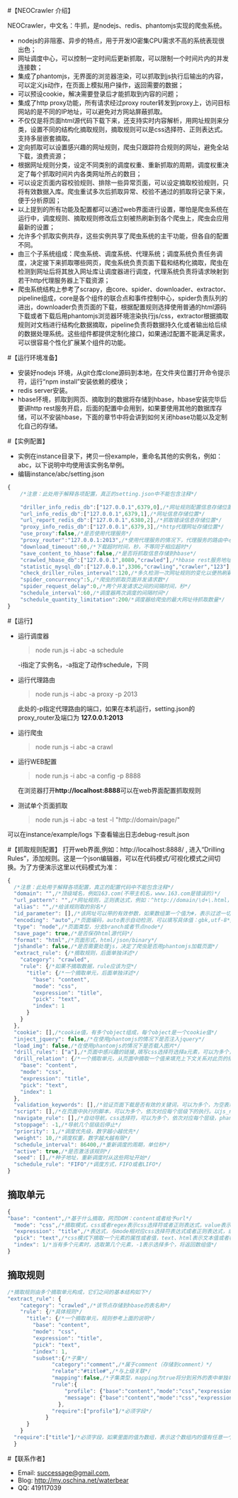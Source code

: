 #【NEOCrawler 介绍】

NEOCrawler，中文名：牛抓，是nodejs、redis、phantomjs实现的爬虫系统。

* nodejs的非阻塞、异步的特点，用于开发IO密集CPU需求不高的系统表现很出色；
* 网址调度中心，可以控制一定时间后更新抓取，可以限制一个时间片内的并发连接数；
* 集成了phantomjs，无界面的浏览器渲染，可以抓取到js执行后输出的内容，可以定义js动作，在页面上模拟用户操作，返回需要的数据；
* 可以预设cookie，解决需要登录后才能抓取到内容的问题；
* 集成了http proxy功能，所有请求经过proxy router转发到proxy上，访问目标网站的是不同的IP地址，可以避免对方网站屏蔽抓取。
* 不仅仅是将页面html源代码下载下来，还支持实时内容解析，用网址规则来分类，设置不同的结构化摘取规则，摘取规则可以是css选择符、正则表达式。支持多层嵌套摘取。
* 定向抓取可以设置感兴趣的网址规则，爬虫只跟踪符合规则的网址，避免全站下载，浪费资源；
* 根据网址规则分类，设定不同类别的调度权重、重新抓取的周期，调度权重决定了每个抓取时间片内各类网址所占的数目；
* 可以设定页面内容校验规则、排除一些异常页面，可以设定摘取校验规则，只将有效数据入库。爬虫重试多次后抓取异常、校验不通过的抓取将记录下来，便于分析原因；
* 以上提到的所有功能及配置都可以通过web界面进行设置，哪怕是爬虫系统在运行中，调度规则、摘取规则修改后立刻被热刷新到各个爬虫上，爬虫会应用最新的设置；
* 允许多个抓取实例共存，这些实例共享了爬虫系统的主干功能，但各自的配置不同。
* 由三个子系统组成：爬虫系统、调度系统、代理系统；调度系统负责任务调度，决定接下来抓取哪些网页，爬虫系统负责页面下载和结构化摘取，爬虫在检测到网址后将其放入网址库让调度器进行调度，代理系统负责将请求映射到若干http代理服务器上下载资源；
* 爬虫系统结构上参考了scrapy，由core、spider、downloader、extractor、pipeline组成，core是各个组件的联合点和事件控制中心，spider负责队列的进出，downloader负责页面的下载，根据配置规则选择使用普通的html源码下载或者下载后用phantomjs浏览器环境渲染执行js/css，extractor根据摘取规则对文档进行结构化数据摘取，pipeline负责将数据持久化或者输出给后续的数据处理系统。这些组件都提供定制化接口，如果通过配置不能满足需求，可以很容易个性化扩展某个组件的功能。

#【运行环境准备】
* 安装好nodejs 环境，从git仓库clone源码到本地，在文件夹位置打开命令提示符，运行“npm install”安装依赖的模块；
* redis server安装。
* hbase环境，抓取到网页、摘取到的数据将存储到hbase，hbase安装完毕后要讲http rest服务开启，后面的配置中会用到，如果要使用其他的数据库存储，可以不安装hbase，下面的章节中将会讲到如何关闭hbase功能以及定制化自己的存储。

#【实例配置】
* 实例在instance目录下，拷贝一份example，重命名其他的实例名，例如：abc，以下说明中均使用该实例名举例。
* 编辑instance/abc/setting.json

```javascript
{
    /*注意：此处用于解释各项配置，真正的setting.json中不能包含注释*/
    
    "driller_info_redis_db":["127.0.0.1",6379,0],/*网址规则配置信息存储位置，最后一个数字表示redis的第几个数据库*/
    "url_info_redis_db":["127.0.0.1",6379,1],/*网址信息存储位置*/
    "url_report_redis_db":["127.0.0.1",6380,2],/*抓取错误信息存储位置*/
    "proxy_info_redis_db":["127.0.0.1",6379,3],/*http代理网址存储位置*/
    "use_proxy":false,/*是否使用代理服务*/
    "proxy_router":"127.0.0.1:2013",/*使用代理服务的情况下，代理服务的路由中心地址*/
    "download_timeout":60,/*下载超时时间，秒，不等同于相应超时*/
    "save_content_to_hbase":false,/*是否将抓取信息存储到hbase*/
    "crawled_hbase_db":["127.0.0.1",8080,"crawled"],/*hbase rest服务地址及存储的表*/
    "statistic_mysql_db":["127.0.0.1",3306,"crawling","crawler","123"],/*用来存储抓取日志分析结果，需要结合flume来实现，一般不使用此项*/
    "check_driller_rules_interval":120,/*多久检测一次网址规则的变化以便热刷新到运行中的爬虫*/
    "spider_concurrency":5,/*爬虫的抓取页面并发请求数*/
    "spider_request_delay":0,/*两个并发请求之间的间隔时间，秒*/
    "schedule_interval":60,/*调度器两次调度的间隔时间*/
    "schedule_quantity_limitation":200/*调度器给爬虫的最大网址待抓取数量*/
}
```
#【运行】
* 运行调度器
	> node run.js -i abc -a schedule
	
	-i指定了实例名，-a指定了动作schedule，下同

* 运行代理路由
	> node run.js -i abc -a proxy -p 2013 

	此处的-p指定代理路由的端口，如果在本机运行，setting.json的proxy_router及端口为 **127.0.0.1:2013** 

* 运行爬虫
	> node run.js -i abc -a crawl

* 运行WEB配置
	> node run.js -i abc -a config -p 8888

	在浏览器打开**http://localhost:8888**可以在web界面配置抓取规则

* 测试单个页面抓取
	> node run.js -i abc -a test -l "http://domain/page/"

可以在instance/example/logs 下查看输出日志debug-result.json

#【抓取规则配置】
打开web界面,例如：http://localhost:8888/ , 进入“Drilling Rules”，添加规则。这是一个json编辑器，可以在代码模式/可视化模式之间切换。为了方便演示这里以代码模式为准：

```javascript
{
  /*注意：此处用于解释各项配置，真正的配置代码中不能包含注释*/
  "domain": "",/*顶级域名，例如163.com(不带主机名，www.163.com是错误的)*/
  "url_pattern": "",/*网址规则，正则表达式，例如：^http://domain/\d+\.html，限定范围越精确越好*/
  "alias": "",/*给该规则取的别名*/
  "id_parameter": [],/*该网址可以带的有效参数，如果数组第一个值为#，表示过滤一切参数*/
  "encoding": "auto",/*页面编码，auto表示自动检测，可以填写具体值：gbk,utf-8*/
  "type": "node",/*页面类型，分支branch或者节点node*/
  "save_page": true,/*是否保存html源代码*/
  "format": "html",/*页面形式，html/json/binary*/
  "jshandle": false,/*是否需要处理js，决定了爬虫是否用phantomjs加载页面*/
  "extract_rule": {/*摘取规则，后面单独详述*/
    "category": "crawled",
    "rule": {/*如果不摘取数据，rule应该为空*/
      "title": {/*一个摘取单元，后面单独详述*/
        "base": "content",
        "mode": "css",
        "expression": "title",
        "pick": "text",
        "index": 1
      }
    }
  },
  "cookie": [],/*cookie值，有多个object组成，每个object是一个cookie值*/
  "inject_jquery": false,/*在使用phantomjs的情况下是否注入jquery*/
  "load_img": false,/*在使用phantomjs的情况下是否载入图片*/
  "drill_rules": ["a"],/*页面中感兴趣的链接,填写css选择符选择a元素，可以为多个，此处表示所有链接*/
  "drill_relation": {/*一个摘取单元，从页面中摘取一个值来填充上下文关系对此页的描述*/
    "base": "content",
    "mode": "css",
    "expression": "title",
    "pick": "text",
    "index": 1
  },
  "validation_keywords": [],/*验证页面下载是否有效的关键词，可以为多个，为空表示不验证*/
  "script": [],/*在页面中执行的脚本，可以为多个，依次对应每个层级下的执行。以js_result=..形式*/
  "navigate_rule": [],/*自动导航，css选择符，可以为多个，依次对应每个层级，phantomjs将点击匹配的元素进行导航*/
  "stoppage": -1,/*导航几个层级后停止*/
  "priority": 1,/*调度优先级，数字越小越优先*/
  "weight": 10,/*调度权重，数字越大越有限*/
  "schedule_interval": 86400,/*重新调度的周期，单位秒*/
  "active": true,/*是否激活该规则*/
  "seed": [],/*种子地址，重新调度时从这些网址开始*/
  "schedule_rule": "FIFO"/*调度方式，FIFO或者LIFO*/
}
```

## 摘取单元

```javascript
{
"base": "content",/*基于什么摘取，网页DOM：content或者给予url*/
  "mode": "css",/*摘取模式，css或者regex表示css选择符或者正则表达式，value表示给固定值*/
  "expression": "title",/*表达式，与mode相对应css选择符表达式或者正则表达式，或者一个固定的值*/
  "pick": "text",/*css模式下摘取一个元素的属性或者值，text、html表示文本值或者标签代码，@href表示href属性值，其他属性依次类推在前面加@符号*/
  "index": 1/*当有多个元素时，选取第几个元素，-1表示选择多个，将返回数组值*/
}
```

## 摘取规则
```javascript
/*摘取规则由多个摘取单元构成，它们之间的基本结构如下*/
"extract_rule": {
    "category": "crawled",/*该节点存储到hbase的表名称*/
    "rule": {/*具体规则*/
      "title": {/*一个摘取单元，规则参考上面的说明*/
        "base": "content",
        "mode": "css",
        "expression": "title",
        "pick": "text",
        "index": 1,
        "subset":{/*子集*/
              "category":"comment",/*属于comment（存储到comment）*/
              "relate":"#title#",/*与上级关联*/
              "mapping":false,/*子集类型，mapping为true将分到另外的表中单独存储*/
              "rule":{
                  "profile": {"base":"content","mode":"css","expression":".classname","pick":"@href","index":1},/*摘取单元*/
                  "message": {"base":"content","mode":"css","expression":".classname","pick":"@alt","index":1}	                    
                },
              "require":["profile"]/*必须字段*/
            }
      }
    }
  "require":["title"]/*必须字段，如果里面的值为数组，表示这个数组内的值有任意一个就满足要求，例如[[a,b],c]*/
  }
```

#【联系作者】
* Email: <successage@gmail.com>,
* Blog: <http://my.oschina.net/waterbear>
* QQ: 419117039 
